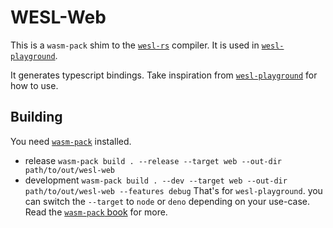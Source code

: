 # WESL-Web

This is a `wasm-pack` shim to the [`wesl-rs`][wesl-rs] compiler.
It is used in [`wesl-playground`][wesl-playground].

It generates typescript bindings. Take inspiration from [`wesl-playground`][wesl-playground] for
how to use.

## Building

You need [`wasm-pack`][wasm-pack] installed.
* release `wasm-pack build . --release --target web --out-dir path/to/out/wesl-web`
* development `wasm-pack build . --dev --target web --out-dir path/to/out/wesl-web --features debug`
That's for `wesl-playground`. you can switch the `--target` to `node` or `deno` depending on your
use-case. Read the [`wasm-pack` book][wasm-pack-book] for more.


[wesl-rs]: https://github.com/wgsl-tooling-wg/wesl-rs
[wesl-playground]: https://github.com/wgsl-tooling-wg/wesl-playground
[wasm-pack]: https://rustwasm.github.io/wasm-pack/
[wasm-pack-book]: https://rustwasm.github.io/docs/wasm-pack/
